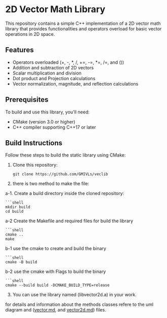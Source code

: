 # 2D Vector Math Library

This repository contains a simple C++ implementation of a 2D vector math library that provides functionalities and operators overload for basic vector operations in 2D space.

## Features

- Operators overloaded (+, -, *, /, +=, -=, *=, /=, and ())
- Addition and subtraction of 2D vectors
- Scalar multiplication and division
- Dot product and Projection calculations
- Vector normalization, magnitude, and reflection calculations

## Prerequisites

To build and use this library, you'll need:

- CMake (version 3.0 or higher)
- C++ compiler supporting C++17 or later

## Build Instructions

Follow these steps to build the static library using CMake:

1. Clone this repository:
    ```git
    git clone https://github.com/GMIVLs/veclib

2. there is two method to make the file:
  
a-1. Create a build directory inside the cloned repository:
   
    ```shell
    mkdir build
    cd build

a-2 Create the Makefile and required files for build the library
    
    ```shell
    cmake ..
    make

b-1 use the cmake to create and build the binary
    
    ```shell
    cmake -B build

b-2 use the cmake with Flags to build the binary
    
    ```shell
    cmake --build build -DCMAKE_BUILD_TYPE=release

3. You can use the library named (libvector2d.a) in your work.

for details and information about the methods classes refere to the uml diagram and ([vector.md](lib_docs/uml/vector.md), and [vector2d.md](lib_docs/uml/vector2d.md)) files.

